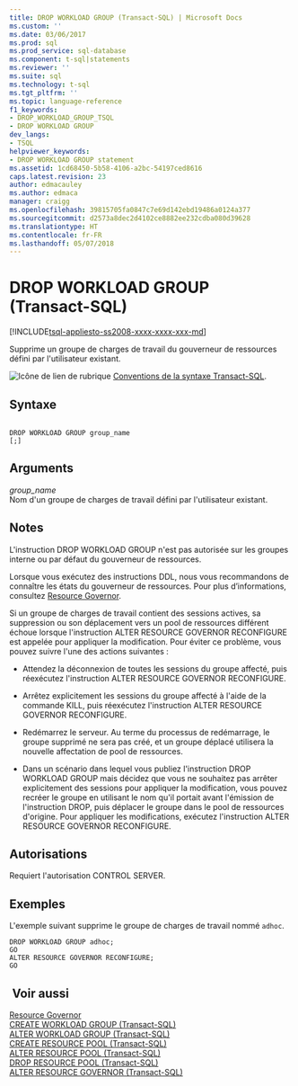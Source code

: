 ```yaml
---
title: DROP WORKLOAD GROUP (Transact-SQL) | Microsoft Docs
ms.custom: ''
ms.date: 03/06/2017
ms.prod: sql
ms.prod_service: sql-database
ms.component: t-sql|statements
ms.reviewer: ''
ms.suite: sql
ms.technology: t-sql
ms.tgt_pltfrm: ''
ms.topic: language-reference
f1_keywords:
- DROP_WORKLOAD_GROUP_TSQL
- DROP WORKLOAD GROUP
dev_langs:
- TSQL
helpviewer_keywords:
- DROP WORKLOAD GROUP statement
ms.assetid: 1cd68450-5b58-4106-a2bc-54197ced8616
caps.latest.revision: 23
author: edmacauley
ms.author: edmaca
manager: craigg
ms.openlocfilehash: 39815705fa0847c7e69d142ebd19486a0124a377
ms.sourcegitcommit: d2573a8dec2d4102ce8882ee232cdba080d39628
ms.translationtype: HT
ms.contentlocale: fr-FR
ms.lasthandoff: 05/07/2018
---
```

# <a name="drop-workload-group-transact-sql"></a>DROP WORKLOAD GROUP (Transact-SQL)
[!INCLUDE[tsql-appliesto-ss2008-xxxx-xxxx-xxx-md](../../includes/tsql-appliesto-ss2008-xxxx-xxxx-xxx-md.md)]

  Supprime un groupe de charges de travail du gouverneur de ressources défini par l'utilisateur existant.  
  
 ![Icône de lien de rubrique](../../database-engine/configure-windows/media/topic-link.gif "Icône de lien de rubrique") [Conventions de la syntaxe Transact-SQL](../../t-sql/language-elements/transact-sql-syntax-conventions-transact-sql.md).  
  
## <a name="syntax"></a>Syntaxe  
  
```  
  
DROP WORKLOAD GROUP group_name  
[;]  
```  
  
## <a name="arguments"></a>Arguments  
 *group_name*  
 Nom d'un groupe de charges de travail défini par l'utilisateur existant.  
  
## <a name="remarks"></a>Notes   
 L'instruction DROP WORKLOAD GROUP n'est pas autorisée sur les groupes interne ou par défaut du gouverneur de ressources.  
  
 Lorsque vous exécutez des instructions DDL, nous vous recommandons de connaître les états du gouverneur de ressources. Pour plus d’informations, consultez [Resource Governor](../../relational-databases/resource-governor/resource-governor.md).  
  
 Si un groupe de charges de travail contient des sessions actives, sa suppression ou son déplacement vers un pool de ressources différent échoue lorsque l'instruction ALTER RESOURCE GOVERNOR RECONFIGURE est appelée pour appliquer la modification. Pour éviter ce problème, vous pouvez suivre l'une des actions suivantes :  
  
-   Attendez la déconnexion de toutes les sessions du groupe affecté, puis réexécutez l'instruction ALTER RESOURCE GOVERNOR RECONFIGURE.  
  
-   Arrêtez explicitement les sessions du groupe affecté à l'aide de la commande KILL, puis réexécutez l'instruction ALTER RESOURCE GOVERNOR RECONFIGURE.  
  
-   Redémarrez le serveur. Au terme du processus de redémarrage, le groupe supprimé ne sera pas créé, et un groupe déplacé utilisera la nouvelle affectation de pool de ressources.  
  
-   Dans un scénario dans lequel vous publiez l'instruction DROP WORKLOAD GROUP mais décidez que vous ne souhaitez pas arrêter explicitement des sessions pour appliquer la modification, vous pouvez recréer le groupe en utilisant le nom qu'il portait avant l'émission de l'instruction DROP, puis déplacer le groupe dans le pool de ressources d'origine. Pour appliquer les modifications, exécutez l'instruction ALTER RESOURCE GOVERNOR RECONFIGURE.  
  
## <a name="permissions"></a>Autorisations  
 Requiert l'autorisation CONTROL SERVER.  
  
## <a name="examples"></a>Exemples  
 L'exemple suivant supprime le groupe de charges de travail nommé `adhoc`.  
  
```  
DROP WORKLOAD GROUP adhoc;  
GO  
ALTER RESOURCE GOVERNOR RECONFIGURE;  
GO  
```  
  
## <a name="see-also"></a> Voir aussi  
 [Resource Governor](../../relational-databases/resource-governor/resource-governor.md)   
 [CREATE WORKLOAD GROUP &#40;Transact-SQL&#41;](../../t-sql/statements/create-workload-group-transact-sql.md)   
 [ALTER WORKLOAD GROUP &#40;Transact-SQL&#41;](../../t-sql/statements/alter-workload-group-transact-sql.md)   
 [CREATE RESOURCE POOL &#40;Transact-SQL&#41;](../../t-sql/statements/create-resource-pool-transact-sql.md)   
 [ALTER RESOURCE POOL &#40;Transact-SQL&#41;](../../t-sql/statements/alter-resource-pool-transact-sql.md)   
 [DROP RESOURCE POOL &#40;Transact-SQL&#41;](../../t-sql/statements/drop-resource-pool-transact-sql.md)   
 [ALTER RESOURCE GOVERNOR &#40;Transact-SQL&#41;](../../t-sql/statements/alter-resource-governor-transact-sql.md)  
  
  
